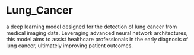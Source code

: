 # Lung_Cancer
a deep learning model designed for the detection of lung cancer from medical imaging data. Leveraging advanced neural network architectures, this model aims to assist healthcare professionals in the early diagnosis of lung cancer, ultimately improving patient outcomes.
